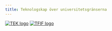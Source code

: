 ```yaml
---
title: Teknologskap över universitetsgränserna
---
```


[![TEK logo](/logos/logo-tek.svg)](https://www.tek.fi/fi)
[![TFIF logo](/logos/logo-tfif.svg)](https://tfif.fi/)

